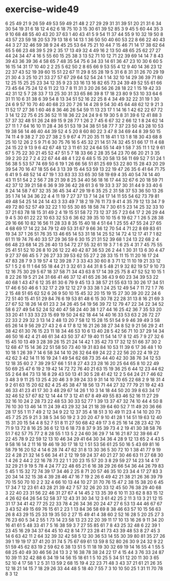 # exercise-wide49
6
25
49
21
9
26
59
49
53
59
49
21
48
2
27
29
29
31
31
39
51
20
21
31
6
34
30
54
19
31
6
18
12
4
62
6
18
75
10
3
15
30
61
39
52
85
3
9
45
5
60
44
35
3
9
10
68
48
55
40
43
20
37
63
1
40
43
41
5
9
54
11
37
44
55
9
10
32
19
50
8
43
57
23
59
18
20
53
79
13
18
6
14
13
1
36
50
50
40
60
53
22
8
66
22
40
43
44
3
27
32
46
59
38
9
24
45
25
53
64
75
21
10
44
7
15
46
71
14
17
38
62
64
65
5
66
23
48
39
5
29
2
35
17
13
49
32
4
49
16
2
13
50
48
65
25
62
27
27
44
24
34
47
4
16
5
55
60
15
25
38
3
13
52
71
10
12
71
22
39
69
14
14
7
8
43
39
43
36
39
36
4
58
65
7
48
35
54
75
6
34
33
14
61
36
47
23
10
30
6
60
5
16
15
14
31
17
10
40
2
2
25
5
62
50
2
8
65
66
9
53
55
4
12
9
40
14
36
23
12
22
37
43
52
19
39
60
15
51
22
67
11
29
8
55
28
19
5
31
6
8
31
31
26
70
29
19
21
30
4
3
25
10
21
33
27
57
67
29
64
52
54
24
1
14
32
10
14
29
36
39
71
80
12
25
15
25
25
23
34
12
35
9
23
33
16
13
16
82
65
73
24
39
49
52
55
61
66
73
45
64
75
24
12
6
11
22
13
7
8
11
31
3
20
26
56
26
28
18
22
1
15
19
42
33
42
31
12
5
7
28
33
7
13
25
30
31
33
65
86
39
8
17
18
23
80
9
53
10
33
64
6
31
11
10
6
31
38
6
39
54
8
13
34
51
52
16
22
25
8
4
34
49
32
22
31
19
1
30
24
6
9
57
10
70
40
40
68
23
20
7
26
14
4
28
9
54
30
45
64
48
62
12
9
21
3
11
52
17
27
36
1
60
46
8
36
46
26
54
59
11
13
23
17
1
14
16
1
42
62
22
67
72
3
14
12
22
75
6
25
36
52
11
18
36
22
24
24
9
6
19
30
5
8
31
39
6
12
41
88
3
57
37
32
48
51
26
24
89
15
9
28
77
1
26
2
7
45
6
67
32
2
66
12
1
8
24
62
14
27
11
1
7
64
16
10
11
28
4
36
51
53
19
34
38
51
58
77
7
37
23
50
43
28
10
53
19
38
56
14
46
40
44
39
52
4
5
20
8
60
80
22
3
47
8
34
69
44
8
39
50
15
74
11
4
9
38
2
7
20
27
38
2
5
9
67
4
71
20
35
11
18
41
1
13
1
8
18
30
43
68
8
25
10
12
26
2
5
9
71
6
30
75
76
16
5
45
32
21
14
51
74
32
45
51
66
17
11
4
68
24
15
22
9
13
9
6
42
67
48
12
3
11
61
32
24
64
55
14
49
1
58
7
35
11
1
12
9
61
67
5
75
22
30
21
45
52
47
51
5
7
18
33
66
2
28
35
54
23
70
66
20
21
3
35
39
2
20
22
7
2
4
22
67
44
48
4
1
22
6
48
5
15
20
58
13
56
11
69
52
7
51
24
1
56
38
5
53
57
74
69
50
6
19
1
26
66
56
51
81
25
69
53
22
80
15
28
43
20
29
39
54
70
16
47
18
55
64
3
13
39
15
44
53
59
13
22
19
47
26
35
6
41
64
71
75
6
41
9
5
48
52
14
47
19
1
33
83
33
33
65
30
58
19
69
4
35
40
54
74
14
40
43
11
51
54
2
2
56
7
28
21
39
8
25
34
40
56
18
16
17
44
32
67
6
20
18
59
71
42
37
12
39
21
58
6
36
9
39
36
42
28
61
3
6
19
33
3
37
30
31
44
9
33
40
6
8
24
14
58
7
67
32
35
36
45
34
47
29
19
6
35
25
2
31
58
37
53
36
50
13
26
35
1
74
14
34
36
22
4
4
11
19
7
27
37
13
7
14
24
17
14
11
55
54
62
73
79
81
49
48
54
25
14
24
14
43
3
33
49
7
18
2
19
76
11
73
9
41
4
35
79
12
13
34
7
9
49
72
80
52
57
49
32
22
1
10
55
30
85
18
58
74
7
30
61
5
23
14
25
32
33
10
37
21
63
78
18
15
31
49
2
4
19
15
51
58
72
73
12
37
35
7
23
64
17
2
26
29
44
9
4
5
30
61
22
22
10
63
32
53
6
36
62
39
35
10
10
15
6
19
62
7
1
26
5
28
38
29
16
66
10
82
16
56
11
28
33
8
35
15
40
18
4
51
64
1
25
55
47
55
24
27
65
4
68
69
17
14
22
34
79
12
49
53
31
67
9
66
36
12
70
54
4
71
22
8
69
83
61
19
34
37
1
26
51
76
35
13
46
65
14
53
31
18
14
25
52
14
72
4
12
17
41
7
1
82
61
11
19
74
76
40
33
57
29
36
59
6
30
15
21
31
52
39
68
1
24
13
22
68
2
4
66
48
23
68
14
25
26
40
13
54
72
27
55
32
61
19
3
7
1
6
25
4
31
7
45
75
55
25
41
51
52
10
26
8
10
26
12
22
40
42
87
36
53
26
2
44
1
30
31
13
6
30
4
47
9
27
37
66
45
5
7
26
27
33
39
53
62
55
27
2
28
33
15
11
15
11
20
16
17
24
47
83
28
7
9
3
19
57
4
12
39
28
7
3
33
43
30
60
8
3
71
12
11
10
19
21
33
12
57
1
5
2
6
11
1
64
55
18
44
21
3
32
61
3
44
31
8
5
48
21
9
32
82
19
57
9
10
73
12
16
75
30
29
5
67
18
37
58
71
34
43
63
8
17
14
39
25
75
8
47
52
52
10
15
1
8
22
26
19
5
21
24
31
66
41
46
37
12
41
65
26
36
43
9
60
23
34
39
53
22
40
68
1
43
47
6
12
35
81
30
6
79
9
45
13
3
38
57
21
55
63
13
30
26
17
34
51
17
46
6
50
46
6
1
32
17
2
29
12
12
27
9
33
38
1
24
25
12
49
54
7
11
72
1
7
76
2
15
48
51
65
62
52
6
26
9
50
10
15
45
32
20
15
19
15
27
30
39
20
22
24
6
72
51
40
15
41
51
29
84
76
6
19
53
81
48
6
15
30
78
22
28
31
13
8
16
21
69
3
27
67
52
18
26
14
61
23
2
34
26
45
54
19
56
39
72
12
79
47
22
34
22
34
52
58
6
27
49
54
52
24
52
40
47
58
24
40
38
1
27
44
16
25
42
36
7
35
53
20
33
20
41
1
33
33
23
15
69
19
50
24
62
18
44
14
40
16
33
53
63
2
26
72
27
22
33
2
29
32
3
13
14
2
48
13
20
7
58
12
15
28
15
51
54
9
9
46
39
49
3
58
65
26
14
9
56
29
27
43
2
6
4
17
8
12
16
21
26
38
27
34
8
52
9
21
56
29
2
41
38
42
61
30
76
15
23
11
18
34
46
53
10
6
13
40
28
5
42
56
71
10
37
29
14
34
46
50
16
42
4
21
46
61
34
43
50
37
47
19
40
11
54
14
17
8
12
45
7
9
27
32
6
15
45
10
13
49
3
28
39
26
15
21
24
14
42
1
35
42
73
17
32
12
51
66
37
30
2
12
68
47
15
14
36
22
51
58
50
73
40
19
31
83
84
10
53
11
39
6
17
36
48
1
10
10
18
1
26
39
7
14
6
58
34
14
10
26
32
64
69
24
22
2
22
56
20
22
4
19
22
42
62
3
42
14
11
16
19
24
1
49
54
62
68
73
35
44
40
42
30
38
76
34
12
53
12
18
35
60
2
7
39
29
57
66
1
51
8
27
43
23
28
16
20
25
64
65
8
10
22
49
50
69
25
47
6
19
2
19
42
14
72
72
76
40
21
63
15
19
36
25
6
44
12
23
44
62
55
2
64
84
73
13
16
8
29
43
50
13
41
30
5
28
41
42
12
2
5
64
24
21
7
46
62
3
48
3
9
11
25
13
25
4
20
46
3
9
39
24
33
9
31
14
10
70
65
22
68
2
9
18
31
4
9
2
61
63
15
20
62
82
4
25
45
38
47
18
56
13
71
44
27
32
77
79
21
19
42
43
46
33
41
23
41
17
30
3
48
29
67
14
26
1
10
3
14
18
44
50
20
39
8
63
34
17
32
46
52
57
67
82
12
14
44
17
3
12
41
67
8
49
49
55
83
46
52
16
11
27
29
32
16
10
24
2
28
73
22
48
53
30
33
52
77
1
39
13
37
47
32
74
10
44
4
50
8
76
10
30
13
46
14
11
24
39
43
29
32
34
21
18
39
64
60
52
7
11
49
20
36
66
28
17
55
1
11
7
49
2
12
34
9
22
12
37
35
4
18
51
3
10
49
11
23
4
14
10
20
73
45
7
25
25
9
21
3
38
5
34
50
19
2
3
20
20
47
9
10
41
28
1
14
51
19
63
12
40
15
31
20
15
54
4
8
52
7
51
8
11
27
50
68
42
49
17
3
6
25
16
14
28
23
42
70
71
9
13
72
8
16
25
36
6
12
13
6
18
73
8
37
9
35
39
73
4
2
19
41
30
38
58
76
51
7
62
57
75
77
2
8
28
55
1
13
5
2
24
60
36
29
7
14
16
21
87
32
39
66
47
22
45
78
9
22
59
12
13
10
46
34
29
41
64
30
34
36
4
28
9
12
13
65
2
4
43
5
9
58
16
14
2
11
16
19
46
19
30
17
18
12
1
51
53
56
61
25
50
16
5
43
69
81
16
58
79
16
20
52
4
14
6
28
74
47
62
31
8
13
30
36
5
30
72
10
1
38
41
77
9
19
22
4
28
21
32
14
5
66
34
41
2
12
19
59
24
37
40
21
27
30
46
63
11
27
68
30
1
4
26
2
44
2
22
16
78
73
22
1
1
20
23
15
57
20
3
8
29
59
27
14
23
14
4
17
32
29
21
9
19
5
78
4
24
77
22
48
65
21
6
16
38
29
26
66
54
36
44
26
79
83
5
45
1
15
32
72
74
39
17
34
46
2
25
8
71
20
57
46
35
10
23
34
4
17
27
83
3
20
34
14
32
15
38
4
39
28
46
47
16
7
19
2
26
6
49
42
21
38
21
26
36
39
79
70
15
50
70
10
2
2
32
4
66
10
13
44
10
27
31
70
76
15
47
2
38
15
38
20
6
45
17
34
7
12
23
61
43
28
21
39
42
7
57
32
26
20
33
12
45
50
76
38
29
40
68
3
22
40
23
31
56
22
46
31
27
67
4
14
45
2
13
35
39
6
10
11
33
62
8
83
15
12
4
26
62
64
26
54
52
58
37
12
43
31
30
34
12
3
61
42
25
2
11
3
13
3
21
12
15
31
17
34
41
42
77
25
22
33
78
4
26
34
36
20
24
47
27
6
53
13
44
46
67
67
3
43
52
49
15
69
76
15
61
2
23
1
13
84
36
58
69
8
38
46
63
57
10
15
56
63
26
8
43
29
15
25
33
19
35
50
2
27
15
49
41
4
38
60
2
52
16
28
5
20
25
27
3
76
23
60
5
34
2
55
1
73
14
23
58
13
23
22
20
39
11
17
10
13
16
26
9
11
34
20
16
41
61
5
48
33
41
7
5
16
38
59
3
7
27
55
85
61
7
8
43
25
32
48
6
22
39
1
23
45
16
29
34
37
64
45
10
42
8
14
77
23
28
41
73
43
39
48
53
8
27
45
3
14
6
63
42
11
2
64
32
39
32
42
58
5
12
30
36
53
14
55
30
39
80
81
35
27
26
39
1
19
19
17
37
41
20
31
74
5
75
67
69
61
13
59
8
52
80
26
30
9
24
32
9
22
51
59
45
62
83
19
2
59
62
6
38
13
51
5
11
18
19
30
32
69
19
14
16
55
4
1
55
5
68
25
40
49
30
46
56
24
13
3
2
16
38
78
38
24
22
17
4
15
44
3
76
33
24
87
10
39
11
32
42
88
6
34
19
14
56
15
18
61
1
5
10
25
5
34
51
12
20
11
30
3
65
52
10
4
17
58
1
2
5
31
13
59
2
68
15
19
4
22
23
71
48
3
43
37
21
61
21
26
35
12
18
21
14
15
7
18
29
26
33
44
48
5
18
40
7
55
7
3
10
10
50
25
1
31
11
70
78
8
3
12

